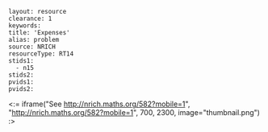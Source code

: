 ````
layout: resource
clearance: 1
keywords:
title: 'Expenses'
alias: problem
source: NRICH
resourceType: RT14
stids1: 
  - n15
stids2:
pvids1:
pvids2:

````

<:= iframe("See http://nrich.maths.org/582?mobile=1", "http://nrich.maths.org/582?mobile=1", 700, 2300, image="thumbnail.png") :>

